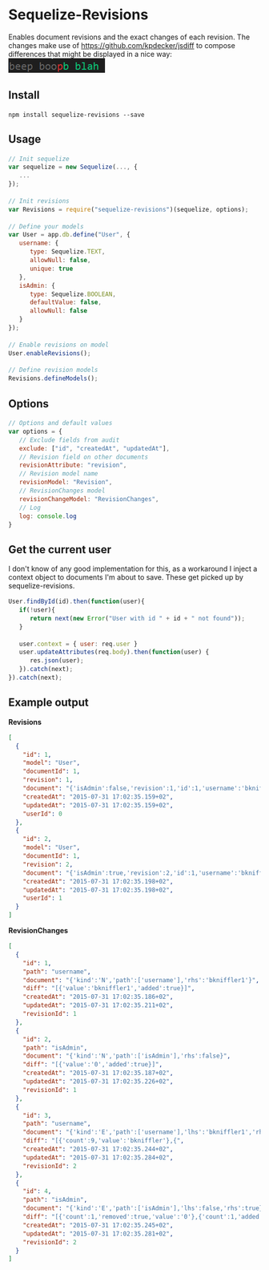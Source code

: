 # Sequelize-Revisions
Enables document revisions and the exact changes of each revision.
The changes make use of https://github.com/kpdecker/jsdiff to compose differences that might be displayed in a nice way:
<img src="https://raw.githubusercontent.com/kpdecker/jsdiff/master/images/node_example.png" alt="Example">

## Install
```shell
npm install sequelize-revisions --save
```

## Usage
```javascript
// Init sequelize
var sequelize = new Sequelize(..., {
   ...
});

// Init revisions
var Revisions = require("sequelize-revisions")(sequelize, options);

// Define your models
var User = app.db.define("User", {
   username: {
      type: Sequelize.TEXT,
      allowNull: false,
      unique: true
   },
   isAdmin: {
      type: Sequelize.BOOLEAN,
      defaultValue: false,
      allowNull: false
   }
});

// Enable revisions on model
User.enableRevisions();

// Define revision models
Revisions.defineModels();
```

## Options
```javascript
// Options and default values
var options = {
   // Exclude fields from audit
   exclude: ["id", "createdAt", "updatedAt"],
   // Revision field on other documents
   revisionAttribute: "revision",
   // Revision model name
   revisionModel: "Revision",
   // RevisionChanges model
   revisionChangeModel: "RevisionChanges",
   // Log
   log: console.log
}
```

## Get the current user
I don't know of any good implementation for this, as a workaround I inject a context object to documents I'm about to save. These get picked up by sequelize-revisions.
```javascript
User.findById(id).then(function(user){
   if(!user){
      return next(new Error("User with id " + id + " not found"));
   }

   user.context = { user: req.user }
   user.updateAttributes(req.body).then(function(user) {
      res.json(user);
   }).catch(next);
}).catch(next);
```

## Example output
**Revisions**
```json
[
  {
    "id": 1,
    "model": "User",
    "documentId": 1,
    "revision": 1,
    "document": "{'isAdmin':false,'revision':1,'id':1,'username':'bkniffler1','hash':'xxx','salt':'xxx','activationKey':'6addb6480f298340','updatedAt':'2015-07-31T15:02:35.111Z','createdAt':'2015-07-31T15:02:35.111Z','resetPasswordKey':null}",
    "createdAt": "2015-07-31 17:02:35.159+02",
    "updatedAt": "2015-07-31 17:02:35.159+02",
    "userId": 0
  },
  {
    "id": 2,
    "model": "User",
    "documentId": 1,
    "revision": 2,
    "document": "{'isAdmin':true,'revision':2,'id':1,'username':'bkniffler','hash':'xxx','salt':'xxx','activationKey':'6addb6480f298340','updatedAt':'2015-07-31T15:02:35.166Z','createdAt':'2015-07-31T15:02:35.111Z','resetPasswordKey':null}",
    "createdAt": "2015-07-31 17:02:35.198+02",
    "updatedAt": "2015-07-31 17:02:35.198+02",
    "userId": 1
  }
]
```
**RevisionChanges**
```json
[
  {
    "id": 1,
    "path": "username",
    "document": "{'kind':'N','path':['username'],'rhs':'bkniffler1'}",
    "diff": "[{'value':'bkniffler1','added':true}]",
    "createdAt": "2015-07-31 17:02:35.186+02",
    "updatedAt": "2015-07-31 17:02:35.211+02",
    "revisionId": 1
  },
  {
    "id": 2,
    "path": "isAdmin",
    "document": "{'kind':'N','path':['isAdmin'],'rhs':false}",
    "diff": "[{'value':'0','added':true}]",
    "createdAt": "2015-07-31 17:02:35.187+02",
    "updatedAt": "2015-07-31 17:02:35.226+02",
    "revisionId": 1
  },
  {
    "id": 3,
    "path": "username",
    "document": "{'kind':'E','path':['username'],'lhs':'bkniffler1','rhs':'bkniffler'}",
    "diff": "[{'count':9,'value':'bkniffler'},{",
    "createdAt": "2015-07-31 17:02:35.244+02",
    "updatedAt": "2015-07-31 17:02:35.284+02",
    "revisionId": 2
  },
  {
    "id": 4,
    "path": "isAdmin",
    "document": "{'kind':'E','path':['isAdmin'],'lhs':false,'rhs':true}",
    "diff": "[{'count':1,'removed':true,'value':'0'},{'count':1,'added':true,'value':'1'}]",
    "createdAt": "2015-07-31 17:02:35.245+02",
    "updatedAt": "2015-07-31 17:02:35.281+02",
    "revisionId": 2
  }
]
```
